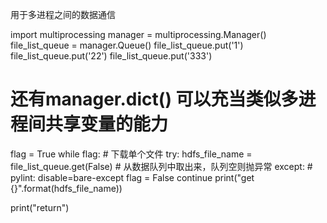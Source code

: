 用于多进程之间的数据通信

import multiprocessing
manager = multiprocessing.Manager()
file_list_queue = manager.Queue()
file_list_queue.put('1') 
file_list_queue.put('22') 
file_list_queue.put('333')

# 还有manager.dict() 可以充当类似多进程间共享变量的能力

flag = True
while flag:
    # 下载单个文件
    try:
        hdfs_file_name = file_list_queue.get(False)  # 从数据队列中取出来，队列空则抛异常
    except:  # pylint: disable=bare-except
        flag = False
        continue
    print("get {}".format(hdfs_file_name))

print("return")